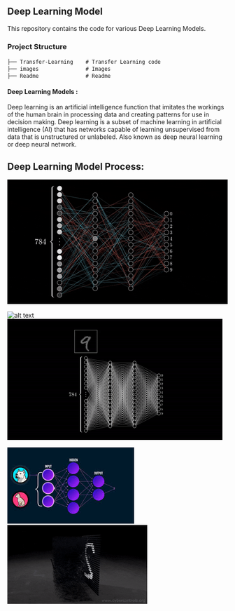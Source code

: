 
## Deep Learning Model
This repository contains the code for various Deep Learning Models.

### Project Structure
```
├── Transfer-Learning	 # Transfer Learning code 
├── images               # Images 
├── Readme               # Readme 
```

#### Deep Learning Models :
Deep learning is an artificial intelligence function that imitates the workings of the human brain in processing data and creating patterns for use in decision making. Deep learning is a subset of machine learning in artificial intelligence (AI) that has networks capable of learning unsupervised from data that is unstructured or unlabeled. Also known as deep neural learning or deep neural network.

## Deep Learning Model Process:

![alt text](images/4.gif)

![alt text](images/5.gif) 	![alt text](images/1.gif)

![alt text](images/gif.jpeg)	![alt text](images/3.gif)

